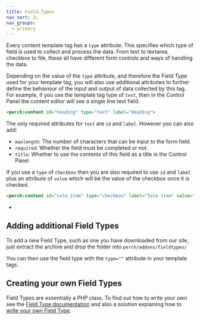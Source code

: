 ```yaml
---
title: Field Types
nav_sort: 3;
nav_groups:
  - primary
---
```


Every content template tag has a `type` attribute. This specifies which type of field is used to collect and process the data. From text to textarea, checkbox to file, these all have different form controls and ways of handling the data.

Depending on the value of the `type` attribute, and therefore the Field Type used for your template tag, you will also use additional attributes to further define the behaviour of the input and output of data collected by this tag. For example, if you use the template tag type of `text`, then in the Control Panel the content editor will see a single line text field.

```html
<perch:content id="heading" type="text" label="Heading">
```

The only required attributes for `text` are `id` and `label`. However you can also add:

- `maxlength`: The number of characters that can be input to the form field.
- `required`: Whether the field must be completed or not.
- `title`: Whether to use the contents of this field as a title in the Control Panel


If you use a `type` of `checkbox` then you are also required to use `id` and `label` plus an attribute of `value` which will be the value of the checkbox once it is checked.

```html
<perch:content id="sale_item" type="checkbox" label="Sale item" value="sale">
```

-

## Adding additional Field Types

To add a new Field Type, such as one you have downloaded from our site, just extract the archive and drop the folder into
`perch/addons/fieldtypes/`

You can then use the field type with the `type=""` attribute in your template tags.

## Creating your own Field Types

Field Types are essentially a PHP class. To find out how to write your own see the [Field Type documentation](/api/field-types) and also a solution explaining how to [write your own Field Type](/solutions/create-a-field-type).
